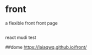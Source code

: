 # front
a flexible front front page

##

react mudi 
test

##dome
<a>https://laiaqwq.github.io/front/</a>
